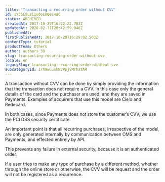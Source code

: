 ```yaml
---
title: 'Transacting a recurring order without CVV'
id: iYJ5L8LsiIu0oEkQeE4aC
status: ARCHIVED
createdAt: 2017-10-29T16:22:22.783Z
updatedAt: 2020-02-11T20:42:59.946Z
publishedAt: 
firstPublishedAt: 2017-10-29T16:29:02.503Z
contentType: tutorial
productTeam: Others
author: authors_39
slug: transacting-recurring-order-without-cvv
locale: en
legacySlug: transacting-recurring-order-without-cvv
subcategoryId: 1rA9wuuskW3PpjvMrhatAM
---
```


A transaction without CVV can be done by simply providing the information that the transaction does not require a CVV. In this case only the general details of the card and the purchaser are used, and they are saved in Payments. Examples of acquirers that use this model are Cielo and Redecard.

In both cases, since Payments does not store the customer’s CVV, we use the PCI DSS security certificate.

An important point is that all recurring purchases, irrespective of the model, are only generated internally by communication between OMS and Payments, and effected entirely by API. 

This prevents any failure in external security, because it is an authenticated order. 

If a user tries to make any type of purchase by a different method, whether through the online store or otherwise, the CVV will be request and the order will not be registered as a recurrence.
